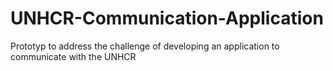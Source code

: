 # UNHCR-Communication-Application
Prototyp to address the challenge of developing an application to communicate with the UNHCR
